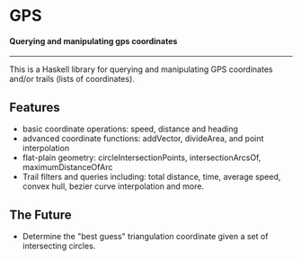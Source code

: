 GPS
=================
#### Querying and manipulating gps coordinates
* * *

This is a Haskell library for querying and manipulating GPS
coordinates and/or trails (lists of coordinates).

Features
--------

- basic coordinate operations: speed, distance and heading
- advanced coordinate functions: addVector, divideArea, and point interpolation
- flat-plain geometry: circleIntersectionPoints, intersectionArcsOf, maximumDistanceOfArc
- Trail filters and queries including: total distance, time, average speed, convex hull, bezier curve interpolation and more.

The Future
---------- 

- Determine the "best guess" triangulation coordinate given a set of intersecting circles.

